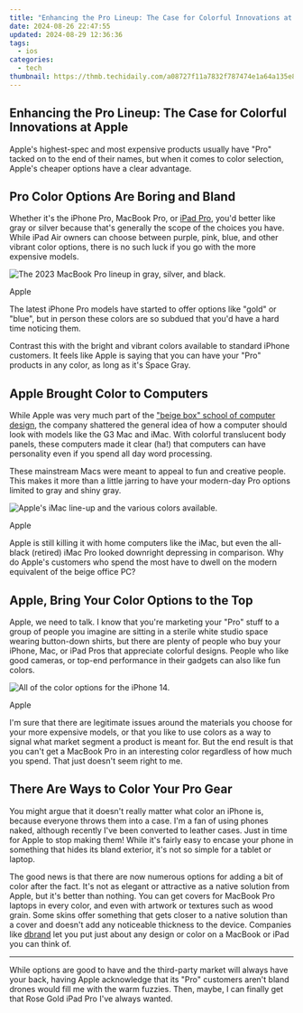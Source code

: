 ```yaml
---
title: "Enhancing the Pro Lineup: The Case for Colorful Innovations at Apple"
date: 2024-08-26 22:47:55
updated: 2024-08-29 12:36:36
tags:
  - ios
categories:
  - tech
thumbnail: https://thmb.techidaily.com/a08727f11a7832f787474e1a64a135e87ab43cd2d3040a1084f509333c65c397.jpg
---
```


## Enhancing the Pro Lineup: The Case for Colorful Innovations at Apple

Apple's highest-spec and most expensive products usually have "Pro" tacked on to the end of their names, but when it comes to color selection, Apple's cheaper options have a clear advantage.

##  Pro Color Options Are Boring and Bland

 Whether it's the iPhone Pro, MacBook Pro, or [iPad Pro](https://screen-sharing-recording.techidaily.com/updated-in-2024-capturing-screen-content-on-huawei-mate-10-20-and-p-series-phones-via-built-in-recorders/), you'd better like gray or silver because that's generally the scope of the choices you have. While iPad Air owners can choose between purple, pink, blue, and other vibrant color options, there is no such luck if you go with the more expensive models.

![The 2023 MacBook Pro lineup in gray, silver, and black.](https://static1.howtogeekimages.com/wordpress/wp-content/uploads/2023/12/screenshot-2023-12-22-at-10-34-25.png) 

Apple

 The latest iPhone Pro models have started to offer options like "gold" or "blue", but in person these colors are so subdued that you'd have a hard time noticing them.

 Contrast this with the bright and vibrant colors available to standard iPhone customers. It feels like Apple is saying that you can have your "Pro" products in any color, as long as it's Space Gray.

##  Apple Brought Color to Computers

 While Apple was very much part of the ["beige box" school of computer design](https://activate-lock.techidaily.com/unlock-your-device-icloud-dns-bypass-explained-and-tested-plus-easy-alternatives-from-iphone-11-by-drfone-ios/), the company shattered the general idea of how a computer should look with models like the G3 Mac and iMac. With colorful translucent body panels, these computers made it clear (ha!) that computers can have personality even if you spend all day word processing.

 These mainstream Macs were meant to appeal to fun and creative people. This makes it more than a little jarring to have your modern-day Pro options limited to gray and shiny gray.

![Apple's iMac line-up and the various colors available.](https://static1.howtogeekimages.com/wordpress/wp-content/uploads/2021/04/71b49084.jpg) 

Apple

 Apple is still killing it with home computers like the iMac, but even the all-black (retired) iMac Pro looked downright depressing in comparison. Why do Apple's customers who spend the most have to dwell on the modern equivalent of the beige office PC?

##  Apple, Bring Your Color Options to the Top

 Apple, we need to talk. I know that you're marketing your "Pro" stuff to a group of people you imagine are sitting in a sterile white studio space wearing button-down shirts, but there are plenty of people who buy your iPhone, Mac, or iPad Pros that appreciate colorful designs. People who like good cameras, or top-end performance in their gadgets can also like fun colors.

![All of the color options for the iPhone 14.](https://static1.howtogeekimages.com/wordpress/wp-content/uploads/2023/03/Apple-iPhone-14-color-lineup-230307.jpg) 

Apple

 I'm sure that there are legitimate issues around the materials you choose for your more expensive models, or that you like to use colors as a way to signal what market segment a product is meant for. But the end result is that you can't get a MacBook Pro in an interesting color regardless of how much you spend. That just doesn't seem right to me.

##  There Are Ways to Color Your Pro Gear

 You might argue that it doesn't really matter what color an iPhone is, because everyone throws them into a case. I'm a fan of using phones naked, although recently I've been converted to leather cases. Just in time for Apple to stop making them! While it's fairly easy to encase your phone in something that hides its bland exterior, it's not so simple for a tablet or laptop.

 The good news is that there are now numerous options for adding a bit of color after the fact. It's not as elegant or attractive as a native solution from Apple, but it's better than nothing. You can get covers for MacBook Pro laptops in every color, and even with artwork or textures such as wood grain. Some skins offer something that gets closer to a native solution than a cover and doesn't add any noticeable thickness to the device. Companies like [dbrand](https://dbrand.com/shop/devices/macbook-skins) let you put just about any design or color on a MacBook or iPad you can think of.

---

 While options are good to have and the third-party market will always have your back, having Apple acknowledge that its "Pro" customers aren't bland drones would fill me with the warm fuzzies. Then, maybe, I can finally get that Rose Gold iPad Pro I've always wanted.

<ins class="adsbygoogle"
     style="display:block"
     data-ad-format="autorelaxed"
     data-ad-client="ca-pub-7571918770474297"
     data-ad-slot="1223367746"></ins>



<ins class="adsbygoogle"
     style="display:block"
     data-ad-client="ca-pub-7571918770474297"
     data-ad-slot="8358498916"
     data-ad-format="auto"
     data-full-width-responsive="true"></ins>
